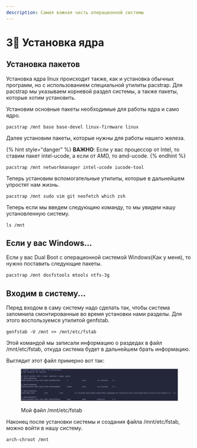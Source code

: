 ```yaml
---
description: Самая важная часть операционной системы
---
```


# 3⃣ Установка ядра

## Установка пакетов

Установка ядра linux происходит также, как и установка обычных программ, но с использованием специальной утилиты pacstrap. Для pacstrap мы указываем корневой раздел системы, а также пакеты, которые хотим установить.

Установим основные пакеты необходимые для работы ядра и само ядро.

```shell
pacstrap /mnt base base-devel linux-firmware linux
```

Далее установим пакеты, которые нужны для работы нашего железа.

{% hint style="danger" %}
**ВАЖНО**: Если у вас процессор от Intel, то ставим пакет intel-ucode, а если от AMD, то amd-ucode.
{% endhint %}

```shell
pacstrap /mnt networkmanager intel-ucode iucode-tool
```

Теперь установим вспомогательные утилиты, которые в дальнейшем упростят нам жизнь.

```shell
pacstrap /mnt sudo vim git neofetch which zsh
```

Теперь если мы введем следующию команду, то мы увидем нашу установленную систему.

```shell
ls /mnt
```

## Если у вас Windows...

Если у вас Dual Boot с операционной системой Windows(Как у меня), то нужно поставить следующие пакеты.

```shell
pacstrap /mnt dosfstools mtools ntfs-3g
```

## Входим в систему...

Перед входом в саму систему надо сделать так, чтобы система запомнила смонтированные во время установки нами разделы. Для этого воспользуемся утилитой genfstab.

```shell
genfstab -U /mnt >> /mnt/etc/fstab
```

Этой командой мы записали информацию о раздедах в файл /mnt/etc/fstab, откуда система будет в дальнейшем брать информацию.

Выглядит этот файл примерно вот так:

<figure><img src="../../.gitbook/assets/image (2).png" alt=""><figcaption><p>Мой файл /mnt/etc/fstab</p></figcaption></figure>

Наконец после установки системы и создания файла /mnt/etc/fstab, можно войти в нашу систему.

```shell
arch-chroot /mnt
```
